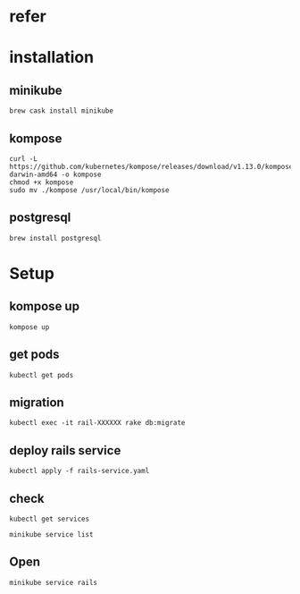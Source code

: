 # refer

# installation

## minikube

```
brew cask install minikube
```

## kompose

```
curl -L https://github.com/kubernetes/kompose/releases/download/v1.13.0/kompose-darwin-amd64 -o kompose
chmod +x kompose
sudo mv ./kompose /usr/local/bin/kompose
```

## postgresql

```
brew install postgresql
```

# Setup

## kompose up

```
kompose up
```

## get pods

```
kubectl get pods
```

## migration

```
kubectl exec -it rail-XXXXXX rake db:migrate
```

## deploy rails service

```
kubectl apply -f rails-service.yaml
```

## check

```
kubectl get services

minikube service list
```

## Open

```
minikube service rails
```
